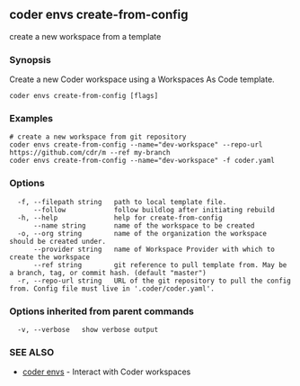 ## coder envs create-from-config

create a new workspace from a template

### Synopsis

Create a new Coder workspace using a Workspaces As Code template.

```
coder envs create-from-config [flags]
```

### Examples

```
# create a new workspace from git repository
coder envs create-from-config --name="dev-workspace" --repo-url https://github.com/cdr/m --ref my-branch
coder envs create-from-config --name="dev-workspace" -f coder.yaml
```

### Options

```
  -f, --filepath string   path to local template file.
      --follow            follow buildlog after initiating rebuild
  -h, --help              help for create-from-config
      --name string       name of the workspace to be created
  -o, --org string        name of the organization the workspace should be created under.
      --provider string   name of Workspace Provider with which to create the workspace
      --ref string        git reference to pull template from. May be a branch, tag, or commit hash. (default "master")
  -r, --repo-url string   URL of the git repository to pull the config from. Config file must live in '.coder/coder.yaml'.
```

### Options inherited from parent commands

```
  -v, --verbose   show verbose output
```

### SEE ALSO

* [coder envs](coder_envs.md)	 - Interact with Coder workspaces
